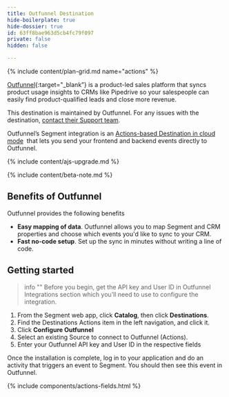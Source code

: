 ```yaml
---
title: Outfunnel Destination
hide-boilerplate: true
hide-dossier: true
id: 63ff8bae963d5cb4fc79f097
private: false
hidden: false

---
```

{% include content/plan-grid.md name="actions" %}

[Outfunnel](https://outfunnel.com/product-led-sales-platform/?utm_source=segmentio&utm_medium=docs&utm_campaign=partners){:target="_blank”} is a product-led sales platform that syncs product usage insights to CRMs like Pipedrive so your salespeople can easily find product-qualified leads and close more revenue.

This destination is maintained by Outfunnel. For any issues with the destination, [contact their Support team](mailto:support@outfunnel.com).

Outfunnel’s Segment integration is an [Actions-based Destination in cloud mode](/docs/connections/destinations/#connection-modes)
 that lets you send your frontend and backend events directly to Outfunnel.

{% include content/ajs-upgrade.md %}

{% include content/beta-note.md %}

## Benefits of Outfunnel
Outfunnel provides the following benefits

- **Easy mapping of data**.  Outfunnel allows you to map Segment and CRM properties and choose which events you'd like to sync to your CRM.
- **Fast no-code setup**. Set up the sync in minutes without writing a line of code.

## Getting started

> info ""
> Before you begin, get the API key and User ID in Outfunnel Integrations section which you’ll need to use to configure the integration.

1. From the Segment web app, click **Catalog**, then click **Destinations**.
2. Find the Destinations Actions item in the left navigation, and click it.
3. Click **Configure Outfunnel**
4. Select an existing Source to connect to Outfunnel (Actions).
5. Enter your Outfunnel API key and User ID in the respective fields


Once the installation is complete, log in to your application and do an activity that triggers an event to Segment. You should then see this event in Outfunnel.

{% include components/actions-fields.html %}
